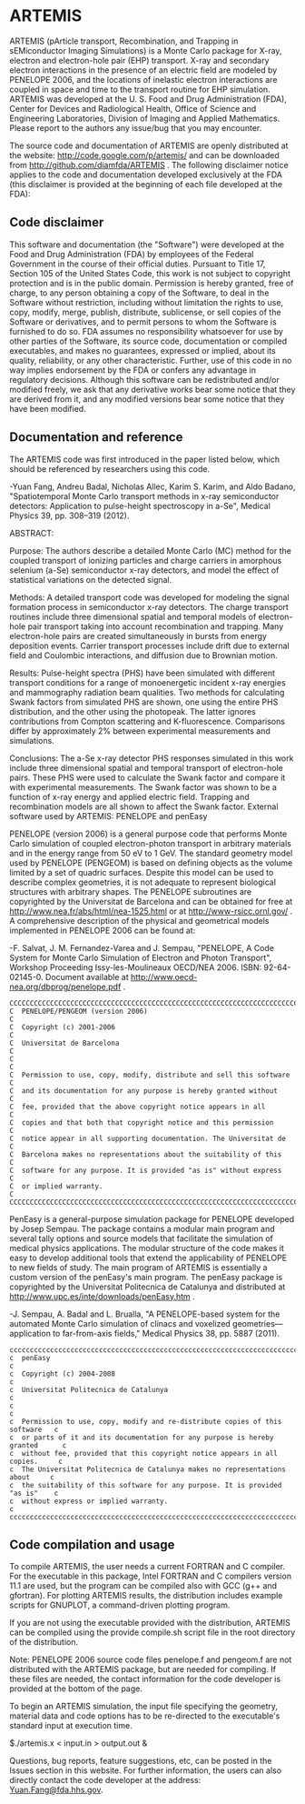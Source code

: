 ARTEMIS
=======

ARTEMIS (pArticle transport, Recombination, and Trapping in sEMiconductor Imaging Simulations) is a Monte Carlo package for X-ray, electron and electron-hole pair (EHP) transport. X-ray and secondary electron interactions in the presence of an electric field are modeled by PENELOPE 2006, and the locations of inelastic electron interactions are coupled in space and time to the transport routine for EHP simulation. ARTEMIS was developed at the U. S. Food and Drug Administration (FDA), Center for Devices and Radiological Health, Office of Science and Engineering Laboratories, Division of Imaging and Applied Mathematics. Please report to the authors any issue/bug that you may encounter.

The source code and documentation of ARTEMIS are openly distributed at the website: http://code.google.com/p/artemis/ and can be downloaded from http://github.com/diamfda/ARTEMIS . The following disclaimer notice applies to the code and documentation developed exclusively at the FDA (this disclaimer is provided at the beginning of each file developed at the FDA):

Code disclaimer
---------------

This software and documentation (the "Software") were developed at the Food and Drug Administration (FDA) by employees of the Federal Government in the course of their official duties. Pursuant to Title 17, Section 105 of the United States Code, this work is not subject to copyright protection and is in the public domain. Permission is hereby granted, free of charge, to any person obtaining a copy of the Software, to deal in the Software without restriction, including without limitation the rights to use, copy, modify, merge, publish, distribute, sublicense, or sell copies of the Software or derivatives, and to permit persons to whom the Software is furnished to do so. FDA assumes no responsibility whatsoever for use by other parties of the Software, its source code, documentation or compiled executables, and makes no guarantees, expressed or implied, about its quality, reliability, or any other characteristic. Further, use of this code in no way implies endorsement by the FDA or confers any advantage in regulatory decisions. Although this software can be redistributed and/or modified freely, we ask that any derivative works bear some notice that they are derived from it, and any modified versions bear some notice that they have been modified. 

Documentation and reference
---------------------------

The ARTEMIS code was first introduced in the paper listed below, which should be referenced by researchers using this code.

-Yuan Fang, Andreu Badal, Nicholas Allec, Karim S. Karim, and Aldo Badano, "Spatiotemporal Monte Carlo transport methods in x-ray semiconductor detectors: Application to pulse-height spectroscopy in a-Se", Medical Physics 39, pp. 308–319 (2012). 

ABSTRACT:

Purpose: The authors describe a detailed Monte Carlo (MC) method for the coupled transport of ionizing particles and charge carriers in amorphous selenium (a-Se) semiconductor x-ray detectors, and model the effect of statistical variations on the detected signal.

Methods: A detailed transport code was developed for modeling the signal formation process in semiconductor x-ray detectors. The charge transport routines include three dimensional spatial and temporal models of electron-hole pair transport taking into account recombination and trapping. Many electron-hole pairs are created simultaneously in bursts from energy deposition events. Carrier transport processes include drift due to external field and Coulombic interactions, and diffusion due to Brownian motion.

Results: Pulse-height spectra (PHS) have been simulated with different transport conditions for a range of monoenergetic incident x-ray energies and mammography radiation beam qualities. Two methods for calculating Swank factors from simulated PHS are shown, one using the entire PHS distribution, and the other using the photopeak. The latter ignores contributions from Compton scattering and K-fluorescence. Comparisons differ by approximately 2% between experimental measurements and simulations.

Conclusions: The a-Se x-ray detector PHS responses simulated in this work include three dimensional spatial and temporal transport of electron-hole pairs. These PHS were used to calculate the Swank factor and compare it with experimental measurements. The Swank factor was shown to be a function of x-ray energy and applied electric field. Trapping and recombination models are all shown to affect the Swank factor.
External software used by ARTEMIS: PENELOPE and penEasy

PENELOPE (version 2006) is a general purpose code that performs Monte Carlo simulation of coupled electron-photon transport in arbitrary materials and in the energy range from 50 eV to 1 GeV. The standard geometry model used by PENELOPE (PENGEOM) is based on defining objects as the volume limited by a set of quadric surfaces. Despite this model can be used to describe complex geometries, it is not adequate to represent biological structures with arbitrary shapes. The PENELOPE subroutines are copyrighted by the Universitat de Barcelona and can be obtained for free at http://www.nea.fr/abs/html/nea-1525.html or at http://www-rsicc.ornl.gov/ . A comprehensive description of the physical and geometrical models implemented in PENELOPE 2006 can be found at:

-F. Salvat, J. M. Fernandez-Varea and J. Sempau, "PENELOPE, A Code System for Monte Carlo Simulation of Electron and Photon Transport", Workshop Proceeding Issy-les-Moulineaux OECD/NEA 2006. ISBN: 92-64-02145-0. Document available at http://www.oecd-nea.org/dbprog/penelope.pdf . 

    CCCCCCCCCCCCCCCCCCCCCCCCCCCCCCCCCCCCCCCCCCCCCCCCCCCCCCCCCCCCCCCCCCCCCCCC
    C  PENELOPE/PENGEOM (version 2006)                                     C
    C  Copyright (c) 2001-2006                                             C
    C  Universitat de Barcelona                                            C
    C                                                                      C
    C  Permission to use, copy, modify, distribute and sell this software  C
    C  and its documentation for any purpose is hereby granted without     C
    C  fee, provided that the above copyright notice appears in all        C
    C  copies and that both that copyright notice and this permission      C
    C  notice appear in all supporting documentation. The Universitat de   C
    C  Barcelona makes no representations about the suitability of this    C
    C  software for any purpose. It is provided "as is" without express    C
    C  or implied warranty.                                                C
    CCCCCCCCCCCCCCCCCCCCCCCCCCCCCCCCCCCCCCCCCCCCCCCCCCCCCCCCCCCCCCCCCCCCCCCC

PenEasy is a general-purpose simulation package for PENELOPE developed by Josep Sempau. The package contains a modular main program and several tally options and source models that facilitate the simulation of medical physics applications. The modular structure of the code makes it easy to develop additional tools that extend the applicability of PENELOPE to new fields of study. The main program of ARTEMIS is essentially a custom version of the penEasy's main program. The penEasy package is copyrighted by the Universitat Politecnica de Catalunya and distributed at http://www.upc.es/inte/downloads/penEasy.htm .

-J. Sempau, A. Badal and L. Brualla, "A PENELOPE-based system for the automated Monte Carlo simulation of clinacs and voxelized geometries—application to far-from-axis fields," Medical Physics 38, pp. 5887 (2011). 

    cccccccccccccccccccccccccccccccccccccccccccccccccccccccccccccccccccccccccccccccc
    c  penEasy                                                                     c
    c  Copyright (c) 2004-2008                                                     c
    c  Universitat Politecnica de Catalunya                                        c
    c                                                                              c
    c  Permission to use, copy, modify and re-distribute copies of this software   c
    c  or parts of it and its documentation for any purpose is hereby granted      c
    c  without fee, provided that this copyright notice appears in all copies.     c
    c  The Universitat Politecnica de Catalunya makes no representations about     c
    c  the suitability of this software for any purpose. It is provided "as is"    c
    c  without express or implied warranty.                                        c
    cccccccccccccccccccccccccccccccccccccccccccccccccccccccccccccccccccccccccccccccc

Code compilation and usage
--------------------------

To compile ARTEMIS, the user needs a current FORTRAN and C compiler. For the executable in this package, Intel FORTRAN and C compilers version 11.1 are used, but the program can be compiled also with GCC (g++ and gfortran). For plotting ARTEMIS results, the distribution includes example scripts for GNUPLOT, a command-driven plotting program.

If you are not using the executable provided with the distribution, ARTEMIS can be compiled using the provide compile.sh script file in the root directory of the distribution.

Note: PENELOPE 2006 source code files penelope.f and pengeom.f are not distributed with the ARTEMIS package, but are needed for compiling. If these files are needed, the contact information for the code developer is provided at the bottom of the page.

To begin an ARTEMIS simulation, the input file specifying the geometry, material data and code options has to be re-directed to the executable's standard input at execution time.

   $./artemis.x  < input.in > output.out &

Questions, bug reports, feature suggestions, etc, can be posted in the Issues section in this website. For further information, the users can also directly contact the code developer at the address: Yuan.Fang@fda.hhs.gov. 
